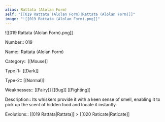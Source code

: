 ```yaml
---
alias: Rattata (Alolan Form)
self: "[[019 Rattata (Alolan Form)|Rattata (Alolan Form)]]"
image: "![[019 Rattata (Alolan Form).png]]"
---
```


![[019 Rattata (Alolan Form).png]]


Number:: 019

Name:: Rattata (Alolan Form)

Category:: [[Mouse]]

Type-1:: [[Dark]]

Type-2:: [[Normal]]

Weaknesses:: [[Fairy]] [[Bug]] [[Fighting]]

Description::  Its whiskers provide it with a keen sense of smell, enabling it to pick up the scent of hidden food and locate it instantly. 

Evolutions:: [[019 Rattata|Rattata]] > [[020 Raticate|Raticate]]
